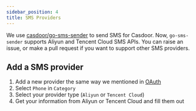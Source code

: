 ```yaml
---
sidebar_position: 4
title: SMS Providers
---
```


We use [casdoor/go-sms-sender](https://github.com/casdoor/go-sms-sender) to send SMS for Casdoor. Now, `go-sms-sender` supports Aliyun and Tencent Cloud SMS APIs. You can raise an issue, or make a pull request if you want to support other SMS providers.

## Add a SMS provider

1. Add a new provider the same way we mentioned in [OAuth](/docs/provider/OAuth)
2. Select `Phone` in `Category`
3. Select your provider type (`Aliyun` or `Tencent Cloud`)
4. Get your information from Aliyun or Tencent Cloud and fill them out

